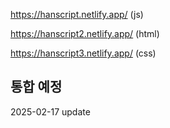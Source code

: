 https://hanscript.netlify.app/ (js)

https://hanscript2.netlify.app/ (html)

https://hanscript3.netlify.app/ (css)

## 통합 예정

2025-02-17 update

